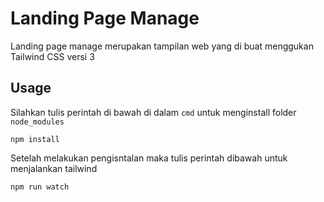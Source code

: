 # Landing Page Manage
Landing page manage merupakan tampilan web yang di buat menggukan Tailwind CSS versi 3

## Usage
Silahkan tulis perintah di bawah di dalam  `cmd` untuk menginstall folder  `node_modules`
```
npm install
```

Setelah melakukan pengisntalan maka tulis perintah dibawah untuk menjalankan tailwind
```
npm run watch
```
